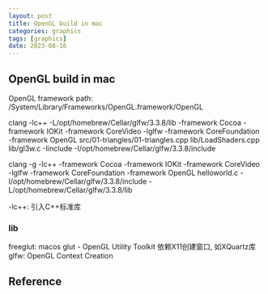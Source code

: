 ```yaml
---
layout: post
title: OpenGL build in mac
categories: graphics
tags: [graphics]
date: 2023-08-16
---
```


## OpenGL build in mac

OpenGL framework path: /System/Library/Frameworks/OpenGL.framework/OpenGL


clang -lc++ -L/opt/homebrew/Cellar/glfw/3.3.8/lib -framework Cocoa -framework IOKit -framework CoreVideo -lglfw -framework CoreFoundation -framework OpenGL src/01-triangles/01-triangles.cpp lib/LoadShaders.cpp lib/gl3w.c -Iinclude -I/opt/homebrew/Cellar/glfw/3.3.8/include

clang -g -lc++ -framework Cocoa -framework IOKit -framework CoreVideo -lglfw -framework CoreFoundation -framework OpenGL helloworld.c -I/opt/homebrew/Cellar/glfw/3.3.8/include -L/opt/homebrew/Cellar/glfw/3.3.8/lib


-lc++: 引入C++标准库


### lib

freeglut: macos glut - OpenGL Utility Toolkit 依赖X11创建窗口, 如XQuartz库
glfw: OpenGL Context Creation


## Reference
